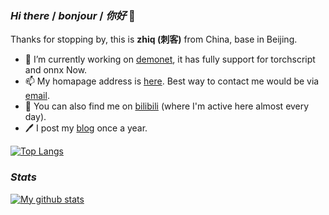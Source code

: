 ### *Hi there* / *bonjour* / *你好* 👋

Thanks for stopping by, this is **zhiq (刺客)** from China, base in Beijing.

- 🤗 I’m currently working on [demonet](https://github.com/zhiqwang/demonet), it has fully support for torchscript and onnx Now.
- 📫 My homapage address is [here](https://zhiqwang.com). Best way to contact me would be via [email](mailto:me@zhiqwang.com).
- 🥳 You can also find me on [bilibili](https://space.bilibili.com/168869832) (where I'm active here almost every day).
- 🖊️ I post my [blog](https://zhiqwang.com/post) once a year.

[![Top Langs](https://github-readme-stats.anuraghazra1.vercel.app/api/top-langs/?username=zhiqwang&layout=compact&hide=javascript,html,css,jupyter%20notebook)](https://github.com/anuraghazra/github-readme-stats)

### *Stats*

[![My github stats](https://github-readme-stats.vercel.app/api?username=zhiqwang&count_private=true)](https://github.com/anuraghazra/github-readme-stats)
